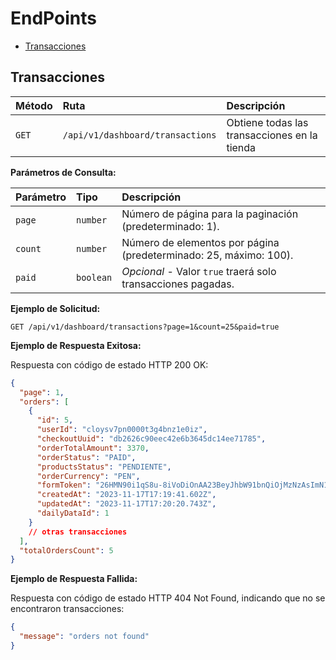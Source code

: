 # EndPoints

- [Transacciones](#transacciones)

## Transacciones

| Método | Ruta                             | Descripción                                  |
| :----- | :------------------------------- | :------------------------------------------- |
| `GET`  | `/api/v1/dashboard/transactions` | Obtiene todas las transacciones en la tienda |

**Parámetros de Consulta:**

| Parámetro | Tipo      | Descripción                                                       |
| :-------- | :-------- | :---------------------------------------------------------------- |
| `page`    | `number`  | Número de página para la paginación (predeterminado: 1).          |
| `count`   | `number`  | Número de elementos por página (predeterminado: 25, máximo: 100). |
| `paid`    | `boolean` | _Opcional_ - Valor `true` traerá solo transacciones pagadas.      |

**Ejemplo de Solicitud:**

```
GET /api/v1/dashboard/transactions?page=1&count=25&paid=true
```

**Ejemplo de Respuesta Exitosa:**

Respuesta con código de estado HTTP 200 OK:

```json
{
  "page": 1,
  "orders": [
    {
      "id": 5,
      "userId": "cloysv7pn0000t3g4bnz1e0iz",
      "checkoutUuid": "db2626c90eec42e6b3645dc14ee71785",
      "orderTotalAmount": 3370,
      "orderStatus": "PAID",
      "productsStatus": "PENDIENTE",
      "orderCurrency": "PEN",
      "formToken": "26HMN90i1qS8u-8iVoDiOnAA23BeyJhbW91bnQiOjMzNzAsImN1cnJlbmN5IjoiUEVOIiwibW9kZSI6IlRFU1QiLCJ2ZXJzaW9uIjo0LCJvcmRlcklkIjoiNSIsInNob3BOYW1lIj...",
      "createdAt": "2023-11-17T17:19:41.602Z",
      "updatedAt": "2023-11-17T17:20:20.743Z",
      "dailyDataId": 1
    }
    // otras transacciones
  ],
  "totalOrdersCount": 5
}
```

**Ejemplo de Respuesta Fallida:**

Respuesta con código de estado HTTP 404 Not Found, indicando que no se encontraron transacciones:

```json
{
  "message": "orders not found"
}
```
